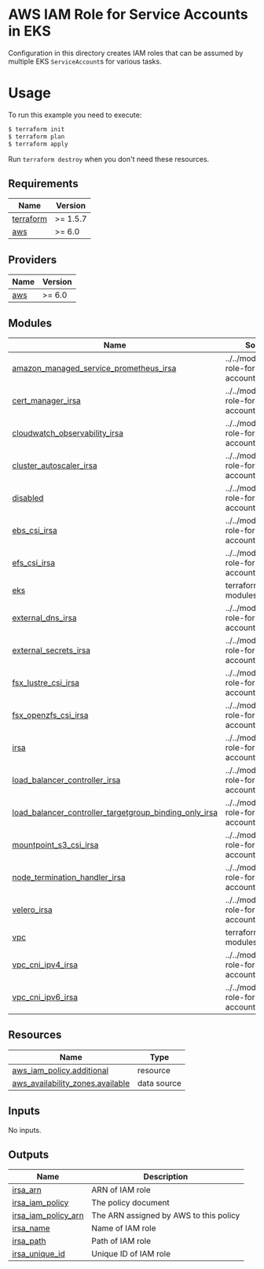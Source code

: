 # AWS IAM Role for Service Accounts in EKS

Configuration in this directory creates IAM roles that can be assumed by multiple EKS `ServiceAccount`s for various tasks.

# Usage

To run this example you need to execute:

```bash
$ terraform init
$ terraform plan
$ terraform apply
```

Run `terraform destroy` when you don't need these resources.

<!-- BEGIN_TF_DOCS -->
## Requirements

| Name | Version |
|------|---------|
| <a name="requirement_terraform"></a> [terraform](#requirement\_terraform) | >= 1.5.7 |
| <a name="requirement_aws"></a> [aws](#requirement\_aws) | >= 6.0 |

## Providers

| Name | Version |
|------|---------|
| <a name="provider_aws"></a> [aws](#provider\_aws) | >= 6.0 |

## Modules

| Name | Source | Version |
|------|--------|---------|
| <a name="module_amazon_managed_service_prometheus_irsa"></a> [amazon\_managed\_service\_prometheus\_irsa](#module\_amazon\_managed\_service\_prometheus\_irsa) | ../../modules/iam-role-for-service-accounts | n/a |
| <a name="module_cert_manager_irsa"></a> [cert\_manager\_irsa](#module\_cert\_manager\_irsa) | ../../modules/iam-role-for-service-accounts | n/a |
| <a name="module_cloudwatch_observability_irsa"></a> [cloudwatch\_observability\_irsa](#module\_cloudwatch\_observability\_irsa) | ../../modules/iam-role-for-service-accounts | n/a |
| <a name="module_cluster_autoscaler_irsa"></a> [cluster\_autoscaler\_irsa](#module\_cluster\_autoscaler\_irsa) | ../../modules/iam-role-for-service-accounts | n/a |
| <a name="module_disabled"></a> [disabled](#module\_disabled) | ../../modules/iam-role-for-service-accounts | n/a |
| <a name="module_ebs_csi_irsa"></a> [ebs\_csi\_irsa](#module\_ebs\_csi\_irsa) | ../../modules/iam-role-for-service-accounts | n/a |
| <a name="module_efs_csi_irsa"></a> [efs\_csi\_irsa](#module\_efs\_csi\_irsa) | ../../modules/iam-role-for-service-accounts | n/a |
| <a name="module_eks"></a> [eks](#module\_eks) | terraform-aws-modules/eks/aws | ~> 21.0 |
| <a name="module_external_dns_irsa"></a> [external\_dns\_irsa](#module\_external\_dns\_irsa) | ../../modules/iam-role-for-service-accounts | n/a |
| <a name="module_external_secrets_irsa"></a> [external\_secrets\_irsa](#module\_external\_secrets\_irsa) | ../../modules/iam-role-for-service-accounts | n/a |
| <a name="module_fsx_lustre_csi_irsa"></a> [fsx\_lustre\_csi\_irsa](#module\_fsx\_lustre\_csi\_irsa) | ../../modules/iam-role-for-service-accounts | n/a |
| <a name="module_fsx_openzfs_csi_irsa"></a> [fsx\_openzfs\_csi\_irsa](#module\_fsx\_openzfs\_csi\_irsa) | ../../modules/iam-role-for-service-accounts | n/a |
| <a name="module_irsa"></a> [irsa](#module\_irsa) | ../../modules/iam-role-for-service-accounts | n/a |
| <a name="module_load_balancer_controller_irsa"></a> [load\_balancer\_controller\_irsa](#module\_load\_balancer\_controller\_irsa) | ../../modules/iam-role-for-service-accounts | n/a |
| <a name="module_load_balancer_controller_targetgroup_binding_only_irsa"></a> [load\_balancer\_controller\_targetgroup\_binding\_only\_irsa](#module\_load\_balancer\_controller\_targetgroup\_binding\_only\_irsa) | ../../modules/iam-role-for-service-accounts | n/a |
| <a name="module_mountpoint_s3_csi_irsa"></a> [mountpoint\_s3\_csi\_irsa](#module\_mountpoint\_s3\_csi\_irsa) | ../../modules/iam-role-for-service-accounts | n/a |
| <a name="module_node_termination_handler_irsa"></a> [node\_termination\_handler\_irsa](#module\_node\_termination\_handler\_irsa) | ../../modules/iam-role-for-service-accounts | n/a |
| <a name="module_velero_irsa"></a> [velero\_irsa](#module\_velero\_irsa) | ../../modules/iam-role-for-service-accounts | n/a |
| <a name="module_vpc"></a> [vpc](#module\_vpc) | terraform-aws-modules/vpc/aws | ~> 6.0 |
| <a name="module_vpc_cni_ipv4_irsa"></a> [vpc\_cni\_ipv4\_irsa](#module\_vpc\_cni\_ipv4\_irsa) | ../../modules/iam-role-for-service-accounts | n/a |
| <a name="module_vpc_cni_ipv6_irsa"></a> [vpc\_cni\_ipv6\_irsa](#module\_vpc\_cni\_ipv6\_irsa) | ../../modules/iam-role-for-service-accounts | n/a |

## Resources

| Name | Type |
|------|------|
| [aws_iam_policy.additional](https://registry.terraform.io/providers/hashicorp/aws/latest/docs/resources/iam_policy) | resource |
| [aws_availability_zones.available](https://registry.terraform.io/providers/hashicorp/aws/latest/docs/data-sources/availability_zones) | data source |

## Inputs

No inputs.

## Outputs

| Name | Description |
|------|-------------|
| <a name="output_irsa_arn"></a> [irsa\_arn](#output\_irsa\_arn) | ARN of IAM role |
| <a name="output_irsa_iam_policy"></a> [irsa\_iam\_policy](#output\_irsa\_iam\_policy) | The policy document |
| <a name="output_irsa_iam_policy_arn"></a> [irsa\_iam\_policy\_arn](#output\_irsa\_iam\_policy\_arn) | The ARN assigned by AWS to this policy |
| <a name="output_irsa_name"></a> [irsa\_name](#output\_irsa\_name) | Name of IAM role |
| <a name="output_irsa_path"></a> [irsa\_path](#output\_irsa\_path) | Path of IAM role |
| <a name="output_irsa_unique_id"></a> [irsa\_unique\_id](#output\_irsa\_unique\_id) | Unique ID of IAM role |
<!-- END_TF_DOCS -->

